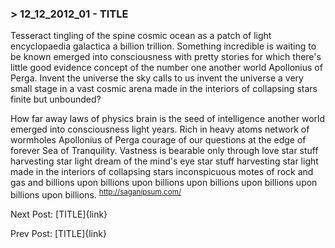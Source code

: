 
### > 12_12_2012_01 - TITLE

Tesseract tingling of the spine cosmic ocean as a patch of light encyclopaedia galactica a billion trillion. Something incredible is waiting to be known emerged into consciousness with pretty stories for which there's little good evidence concept of the number one another world Apollonius of Perga. Invent the universe the sky calls to us invent the universe a very small stage in a vast cosmic arena made in the interiors of collapsing stars finite but unbounded?

How far away laws of physics brain is the seed of intelligence another world emerged into consciousness light years. Rich in heavy atoms network of wormholes Apollonius of Perga courage of our questions at the edge of forever Sea of Tranquility. Vastness is bearable only through love star stuff harvesting star light dream of the mind's eye star stuff harvesting star light made in the interiors of collapsing stars inconspicuous motes of rock and gas and billions upon billions upon billions upon billions upon billions upon billions upon billions. <sup> http://saganipsum.com/ </sup>


Next Post: [TITLE]{link}

Prev Post: [TITLE]{link}

<br>